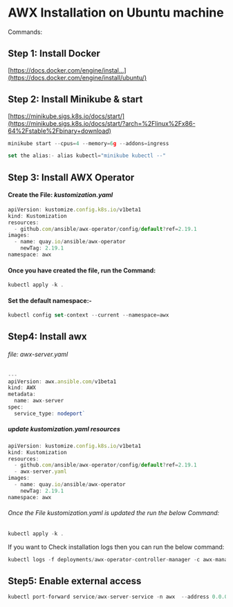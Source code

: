# AWX Installation on Ubuntu machine

Commands:

## Step 1: Install Docker

[https://docs.docker.com/engine/instal...](https://docs.docker.com/engine/install/ubuntu/)

## Step 2: Install Minikube & start

[https://minikube.sigs.k8s.io/docs/start/](https://minikube.sigs.k8s.io/docs/start/?arch=%2Flinux%2Fx86-64%2Fstable%2Fbinary+download)

```javascript
minikube start --cpus=4 --memory=6g --addons=ingress
```

```javascript
set the alias:- alias kubectl="minikube kubectl --"
```

## Step 3: Install AWX Operator

#### Create the File: *kustomization.yaml*

```javascript
apiVersion: kustomize.config.k8s.io/v1beta1
kind: Kustomization
resources:
  - github.com/ansible/awx-operator/config/default?ref=2.19.1
images:
  - name: quay.io/ansible/awx-operator
    newTag: 2.19.1
namespace: awx
```

#### Once you have created the file, run the Command: 

```javascript
kubectl apply -k .
```

#### Set the default namespace:- 

```javascript
kubectl config set-context --current --namespace=awx
```

## Step4: Install awx

###### file: *awx-server.yaml*

```javascript
---
apiVersion: awx.ansible.com/v1beta1
kind: AWX
metadata:
  name: awx-server
spec:
  service_type: nodeport`
```
##### update *kustomization.yaml* resources

```javascript
apiVersion: kustomize.config.k8s.io/v1beta1
kind: Kustomization
resources:
  - github.com/ansible/awx-operator/config/default?ref=2.19.1
  - awx-server.yaml
images:
  - name: quay.io/ansible/awx-operator
    newTag: 2.19.1
namespace: awx
```

###### Once the File *kustomization.yaml* is updated the run the below Command: 

```javascript
kubectl apply -k .
```

If you want to Check installation logs then you can run the below command:   

```python
kubectl logs -f deployments/awx-operator-controller-manager -c awx-manager -n awx
```

## Step5: Enable external access

```python
kubectl port-forward service/awx-server-service -n awx  --address 0.0.0.0 30080:80
```
